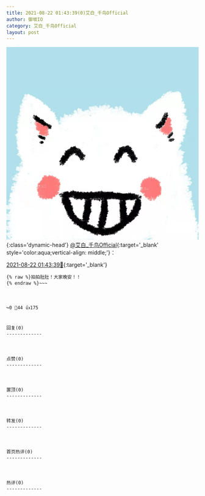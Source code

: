 ```yaml
---
title: 2021-08-22 01:43:39(0)艾白_千鸟Official
author: 御坂IO
category: 艾白_千鸟Official
layout: post
---
```


![img](/images/9ae8b9445fd0665cc014d9080156a45271be73c6.jpg){:class='dynamic-head'}
[@艾白_千鸟Official](https://space.bilibili.com/334537711/dynamic){:target='_blank' style='color:aqua;vertical-align: middle;'}：

[2021-08-22 01:43:39🔗](https://t.bilibili.com/561478579232018313){:target='_blank'}

~~~
{% raw %}拍拍肚肚！大家晚安！！
{% endraw %}~~~



↪️0 💬44 👍175


回复(0)
-------------



点赞(0)
-------------



置顶(0)
-------------



转发(0)
-------------



首页热评(0)
-------------



热评(0)
-------------



